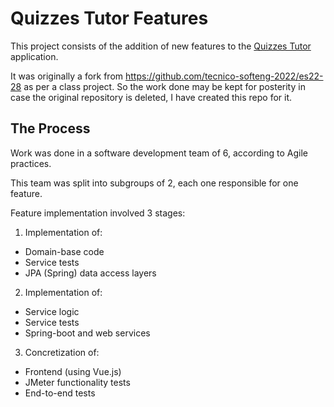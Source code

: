 # Quizzes Tutor Features

This project consists of the addition of new features to the [Quizzes Tutor](QuizzesTutor.md) application.

It was originally a fork from https://github.com/tecnico-softeng-2022/es22-28 as per a class project. So the work done may be kept for posterity in case the original repository is deleted, I have created this repo for it.

## The Process

Work was done in a software development team of 6, according to Agile practices.

This team was split into subgroups of 2, each one responsible for one feature.

Feature implementation involved 3 stages:
1. Implementation of:
  - Domain-base code
  - Service tests
  - JPA (Spring) data access layers
2. Implementation of:
  - Service logic
  - Service tests
  - Spring-boot and web services
3. Concretization of:
  - Frontend (using Vue.js)
  - JMeter functionality tests
  - End-to-end tests